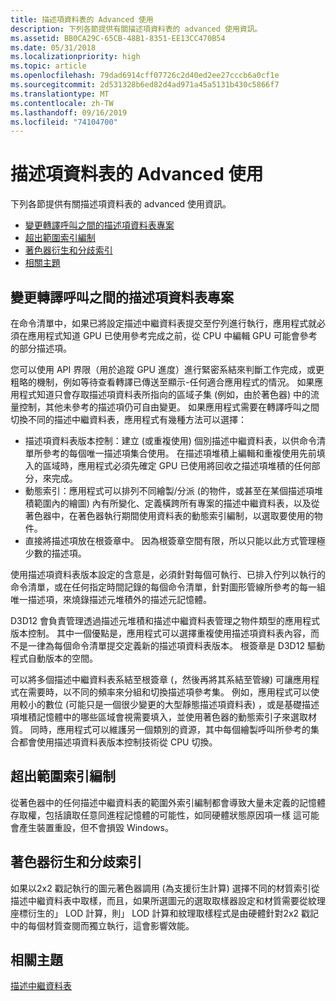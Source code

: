 ```yaml
---
title: 描述項資料表的 Advanced 使用
description: 下列各節提供有關描述項資料表的 advanced 使用資訊。
ms.assetid: BB0CA29C-65CB-48B1-8351-EE13CC470B54
ms.date: 05/31/2018
ms.localizationpriority: high
ms.topic: article
ms.openlocfilehash: 79dad6914cff07726c2d40ed2ee27cccb6a0cf1e
ms.sourcegitcommit: 2d531328b6ed82d4ad971a45a5131b430c5866f7
ms.translationtype: MT
ms.contentlocale: zh-TW
ms.lasthandoff: 09/16/2019
ms.locfileid: "74104700"
---
```

# <a name="advanced-use-of-descriptor-tables"></a>描述項資料表的 Advanced 使用

下列各節提供有關描述項資料表的 advanced 使用資訊。

-   [變更轉譯呼叫之間的描述項資料表專案](#changing-descriptor-table-entries-between-rendering-calls)
-   [超出範圍索引編制](#out-of-bounds-indexing)
-   [著色器衍生和分歧索引](#shader-derivatives-and-divergent-indexing)
-   [相關主題](#related-topics)

## <a name="changing-descriptor-table-entries-between-rendering-calls"></a>變更轉譯呼叫之間的描述項資料表專案

在命令清單中，如果已將設定描述中繼資料表提交至佇列進行執行，應用程式就必須在應用程式知道 GPU 已使用參考完成之前，從 CPU 中編輯 GPU 可能會參考的部分描述項。

您可以使用 API 界限（用於追蹤 GPU 進度）進行緊密系結來判斷工作完成，或更粗略的機制，例如等待查看轉譯已傳送至顯示-任何適合應用程式的情況。 如果應用程式知道只會存取描述項資料表所指向的區域子集 (例如，由於著色器) 中的流量控制，其他未參考的描述項仍可自由變更。 如果應用程式需要在轉譯呼叫之間切換不同的描述中繼資料表，應用程式有幾種方法可以選擇：

-   描述項資料表版本控制：建立 (或重複使用) 個別描述中繼資料表，以供命令清單所參考的每個唯一描述項集合使用。 在描述項堆積上編輯和重複使用先前填入的區域時，應用程式必須先確定 GPU 已使用將回收之描述項堆積的任何部分，來完成。
-   動態索引：應用程式可以排列不同繪製/分派 (的物件，或甚至在某個描述項堆積範圍內的繪圖) 內有所變化、定義橫跨所有專案的描述中繼資料表，以及從著色器中，在著色器執行期間使用資料表的動態索引編制，以選取要使用的物件。
-   直接將描述項放在根簽章中。 因為根簽章空間有限，所以只能以此方式管理極少數的描述項。

使用描述項資料表版本設定的含意是，必須針對每個可執行、已排入佇列以執行的命令清單，或在任何指定時間記錄的每個命令清單，針對圖形管線所參考的每一組唯一描述項，來燒錄描述元堆積外的描述元記憶體。

D3D12 會負責管理透過描述元堆積和描述中繼資料表管理之物件類型的應用程式版本控制。 其中一個優點是，應用程式可以選擇重複使用描述項資料表內容，而不是一律為每個命令清單提交定義新的描述項資料表版本。 根簽章是 D3D12 驅動程式自動版本的空間。

可以將多個描述中繼資料表系結至根簽章 (，然後再將其系結至管線) 可讓應用程式在需要時，以不同的頻率來分組和切換描述項參考集。 例如，應用程式可以使用較小的數位 (可能只是一個很少變更的大型靜態描述項資料表) ，或是基礎描述項堆積記憶體中的哪些區域會視需要填入，並使用著色器的動態索引子來選取材質。 同時，應用程式可以維護另一個類別的資源，其中每個繪製呼叫所參考的集合都會使用描述項資料表版本控制技術從 CPU 切換。

## <a name="out-of-bounds-indexing"></a>超出範圍索引編制

從著色器中的任何描述中繼資料表的範圍外索引編制都會導致大量未定義的記憶體存取權，包括讀取任意同進程記憶體的可能性，如同硬體狀態原因項一樣 這可能會產生裝置重設，但不會損毀 Windows。

## <a name="shader-derivatives-and-divergent-indexing"></a>著色器衍生和分歧索引

如果以2x2 戳記執行的圖元著色器調用 (為支援衍生計算) 選擇不同的材質索引從描述中繼資料表中取樣，而且，如果所選圖元的選取取樣器設定和材質需要從紋理座標衍生的」 LOD 計算，則」 LOD 計算和紋理取樣程式是由硬體針對2x2 戳記中的每個材質查閱而獨立執行，這會影響效能。

## <a name="related-topics"></a>相關主題

<dl> <dt>

[描述中繼資料表](descriptor-tables.md)
</dt> </dl>

 

 




